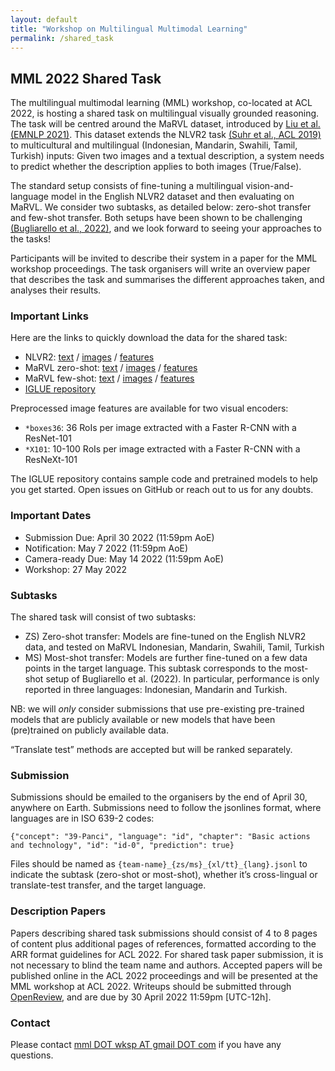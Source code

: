 ```yaml
---
layout: default
title: "Workshop on Multilingual Multimodal Learning"
permalink: /shared_task
---
```



## MML 2022 Shared Task

The multilingual multimodal learning (MML) workshop, co-located at ACL 2022, is hosting a shared task on multilingual visually grounded reasoning. The task will be centred around the MaRVL dataset, introduced by [Liu et al. (EMNLP 2021)](https://marvl-challenge.github.io). This dataset extends the NLVR2 task [(Suhr et al., ACL 2019)](https://lil.nlp.cornell.edu/nlvr/) to multicultural and multilingual (Indonesian, Mandarin, Swahili, Tamil, Turkish) inputs: Given two images and a textual description, a system needs to predict whether the description applies to both images (True/False).

The standard setup consists of fine-tuning a multilingual vision-and-language model in the English NLVR2 dataset and then evaluating on MaRVL. We consider two subtasks, as detailed below: zero-shot transfer and few-shot transfer. Both setups have been shown to be challenging [(Bugliarello et al., 2022)](https://iglue-benchmark.github.io), and we look forward to seeing your approaches to the tasks!

Participants will be invited to describe their system in a paper for the MML workshop proceedings. The task organisers will write an overview paper that describes the task and summarises the different approaches taken, and analyses their results.



### Important Links
Here are the links to quickly download the data for the shared task:
* NLVR2: [text](https://github.com/e-bug/iglue/tree/main/datasets/nlvr2/annotations) / [images](https://github.com/lil-lab/nlvr/tree/master/nlvr2#direct-image-download) / [features](https://sid.erda.dk/sharelink/FjJUsFbRWO)
* MaRVL zero-shot: [text](https://github.com/e-bug/iglue/tree/main/datasets/marvl/zero_shot) / [images](https://dataverse.scholarsportal.info/dataset.xhtml?persistentId=doi:10.5683/SP3/42VZ4P) / [features](https://sid.erda.dk/sharelink/fMNmRmJgQA)
* MaRVL few-shot: [text](https://github.com/e-bug/iglue/tree/main/datasets/marvl/few_shot/annotations) / [images](https://dataverse.scholarsportal.info/dataset.xhtml?persistentId=doi:10.5683/SP3/42VZ4P) / [features](https://sid.erda.dk/sharelink/fMNmRmJgQA)
* [IGLUE repository](https://github.com/e-bug/iglue)

Preprocessed image features are available for two visual encoders:
- `*boxes36`: 36 RoIs per image extracted with a Faster R-CNN with a ResNet-101
- `*X101`: 10-100 RoIs per image extracted with a Faster R-CNN with a ResNeXt-101

The IGLUE repository contains sample code and pretrained models to help you get started. Open issues on GitHub or reach out to us for any doubts.

### Important Dates
- Submission Due: April 30 2022 (11:59pm AoE)
- Notification: May 7 2022 (11:59pm AoE)
- Camera-ready Due: May 14 2022 (11:59pm AoE)
- Workshop: 27 May 2022

### Subtasks
The shared task will consist of two subtasks:
- ZS) Zero-shot transfer: Models are fine-tuned on the English NLVR2 data, and tested on MaRVL Indonesian, Mandarin, Swahili, Tamil, Turkish
- MS) Most-shot transfer: Models are further fine-tuned on a few data points in the target language. This subtask corresponds to the most-shot setup of Bugliarello et al. (2022). In particular, performance is only reported in three languages: Indonesian, Mandarin and Turkish.

NB: we will *only* consider submissions that use pre-existing pre-trained models that are publicly available or new models that have been (pre)trained on publicly available data.

“Translate test” methods are accepted but will be ranked separately. 


### Submission
Submissions should be emailed to the organisers by the end of April 30, anywhere on Earth.
Submissions need to follow the jsonlines format, where languages are in ISO 639-2 codes:
```
{"concept": "39-Panci", "language": "id", "chapter": "Basic actions and technology", "id": "id-0", "prediction": true}
```
Files should be named as `{team-name}_{zs/ms}_{xl/tt}_{lang}.jsonl` to indicate the subtask (zero-shot or most-shot), whether it’s cross-lingual or translate-test transfer, and the target language.

### Description Papers
Papers describing shared task submissions should consist of 4 to 8 pages of content plus additional pages of references, formatted according to the ARR format guidelines for ACL 2022. For shared task paper submission, it is not necessary to blind the team name and authors. Accepted papers will be published online in the ACL 2022 proceedings and will be presented at the MML workshop at ACL 2022. Writeups should be submitted through [OpenReview](https://openreview.net/group/edit?id=aclweb.org/ACL/2022/Workshop/MML), and are due by 30 April 2022 11:59pm [UTC-12h].


### Contact
Please contact [mml DOT wksp AT gmail DOT com](mailto:mml.wksp@gmail.com) if you have any questions.



